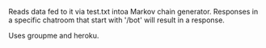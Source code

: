 Reads data fed to it via test.txt intoa Markov chain generator. Responses in a specific chatroom that start with '/bot' will result in a response.

Uses groupme and heroku.
